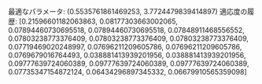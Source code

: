 最適なパラメータ: (0.5535761861469253, 3.7724479839414897)
適応度の履歴: [0.21596601182063863, 0.08177303663002065, 0.07894460730695518, 0.07894460730695518, 0.07848911468556552, 0.07803238773376409, 0.07803238773376409, 0.07803238773376409, 0.07719469020248997, 0.07696211209605786, 0.07696211209605786, 0.0769679016764493, 0.038881413939201956, 0.038881413939201956, 0.09777639724060389, 0.09777639724060389, 0.09777639724060389, 0.07735347154872124, 0.06434296897345332, 0.06679910565359098]